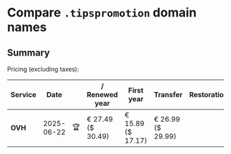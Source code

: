 # Compare `.tipspromotion` domain names

## Summary

Pricing (excluding taxes):

| Service | Date |  | / Renewed year | First year | Transfer | Restoration |
|--|--|--|--|--|--|--|
| **OVH** | 2025-06-22 | 🏆 | € 27.49<br>($ 30.49) | € 15.89<br>($ 17.17) | € 26.99<br>($ 29.99) |  |

